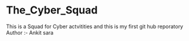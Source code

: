 # The_Cyber_Squad
This is a Squad for Cyber actvitities and this is my first git hub reporatory
Author :- Ankit sara
